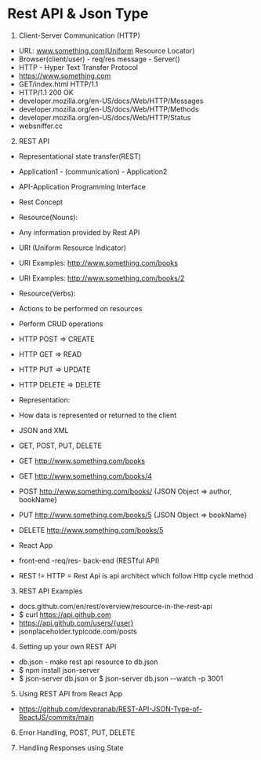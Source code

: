 # Rest API & Json Type

1. Client-Server Communication (HTTP)
- URL: www.something.com(Uniform Resource Locator)
- Browser(client/user)  - req/res message -  Server()
- HTTP - Hyper Text Transfer Protocol
 - https://www.something.com
 - GET/index.html HTTP/1.1
 - HTTP/1.1 200 OK
- developer.mozilla.org/en-US/docs/Web/HTTP/Messages
- developer.mozilla.org/en-US/docs/Web/HTTP/Methods
- developer.mozilla.org/en-US/docs/Web/HTTP/Status
- websniffer.cc

2. REST API
- Representational state transfer(REST)
- Application1 - (communication) - Application2
- API-Application Programming Interface
- Rest Concept
 - Resource(Nouns): 
  - Any information provided by Rest API
  - URI (Uniform Resource Indicator)
  - URI Examples: http://www.something.com/books
  - URI Examples: http://www.something.com/books/2
 - Resource(Verbs):
  - Actions to be performed on resources
  - Perform CRUD operations
  - HTTP POST => CREATE
  - HTTP GET => READ
  - HTTP PUT => UPDATE
  - HTTP DELETE => DELETE
 - Representation:
  - How data is represented or returned to the client
  - JSON and XML
 - GET, POST, PUT, DELETE
 - GET http://www.something.com/books
 - GET http://www.something.com/books/4
 - POST http://www.something.com/books/ {JSON Object => author, bookName}
 - PUT http://www.something.com/books/5 {JSON Object => bookName}
 - DELETE http://www.something.com/books/5

- React App
 - front-end -req/res- back-end (RESTful API)

- REST != HTTP = Rest Api is api architect which follow Http cycle method

3. REST API Examples
- docs.github.com/en/rest/overview/resource-in-the-rest-api
 - $ curl https://api.github.com
 - https://api.github.com/users/{user}
 - jsonplaceholder.typicode.com/posts

4. Setting up your own REST API
- db.json - make rest api resource to db.json
- $ npm install json-server
- $ json-server db.json or $ json-server db.json --watch -p 3001

5. Using REST API from React App
- https://github.com/devpranab/REST-API-JSON-Type-of-ReactJS/commits/main  

6. Error Handling, POST, PUT, DELETE


7. Handling Responses using State